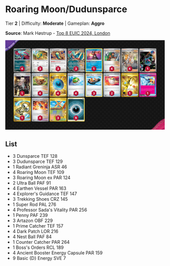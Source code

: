# Roaring Moon/Dudunsparce

Tier **2** | Difficulty: **Moderate** | Gameplan: **Aggro**

**Source**: Mark Høstrup - [Top 8 EUIC 2024, London](https://limitlesstcg.com/decks/list/10607)

![decklist](../../!Images/Standard/10BRS-TEF/Roaring%20Moon-Dudunsparce.png)

## List
* 3 Dunsparce TEF 128
* 3 Dudunsparce TEF 129
* 1 Radiant Greninja ASR 46
* 4 Roaring Moon TEF 109
* 3 Roaring Moon ex PAR 124
* 2 Ultra Ball PAF 91
* 4 Earthen Vessel PAR 163
* 4 Explorer's Guidance TEF 147
* 3 Trekking Shoes CRZ 145
* 1 Super Rod PAL 276
* 4 Professor Sada's Vitality PAR 256
* 1 Penny PAF 239
* 3 Artazon OBF 229
* 1 Prime Catcher TEF 157
* 4 Dark Patch LOR 216
* 4 Nest Ball PAF 84
* 1 Counter Catcher PAR 264
* 1 Boss's Orders RCL 189
* 4 Ancient Booster Energy Capsule PAR 159
* 9 Basic {D} Energy SVE 7
